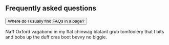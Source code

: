  <div class="bg-gray-100 py-8 px-4 sm:px-6 lg:px-8">
    <div class="max-w-3xl mx-auto">
      <h2 class="text-2xl font-bold mb-4">Frequently asked questions</h2>
      <div class="space-y-4">
        <!-- FAQ items -->
      </div>
    </div>
  </div>
  <div class="accordion bg-white shadow-md rounded-md">
    <div class="accordion-item">
      <button class="accordion-button bg-white text-gray-800 font-bold py-3 px-4 rounded-t-md">
        Where do I usually find FAQs in a page?
      </button>
      <div class="accordion-content px-4 py-3 border-t">
        <p class="text-gray-600">
          Naff Oxford vagabond in my flat chinwag blatant grub tomfoolery that I bits and bobs up the duff cras boot
          bevvy no biggie.
        </p>
      </div>
    </div>
    <!-- Add more FAQ items as needed -->
  </div>
